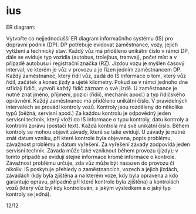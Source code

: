 # ius

ER diagram:

Vytvořte co nejjednodušší ER diagram informačního systému (IS) pro dopravní podnik (DP). DP potřebuje evidovat zaměstnance, vozy, jejich vytížení a technický stav. Každý vůz má přiděleno unikátní číslo v rámci DP, dále se eviduje typ vozidla (autobus, trolejbus, tramvaj), počet míst a v případě autobusu i registrační značka (RZ). Jízdou vozu je myšlen časový interval, ve kterém je vůz v provozu a je řízen jedním zaměstnancem DP. Každý zaměstnanec, který řídil vůz, zadá do IS informace o tom, který vůz řídil, začátek a konec jízdy a ujeté kilometry. Pokud se v rámci jednoho dne střídají řidiči, vytvoří každý řidič záznam o své jízdě. U zaměstnance je nutné znát jméno, příjmení, pozici (řidič, mechanik apod.) a typ řidičského oprávnění. Každý zaměstnanec má přiděleno unikátní číslo.
V pravidelných intervalech se provádí kontroly vozů. Kontroly jsou rozděleny do několika typů (běžná, servisní apod.) Za každou kontrolu je odpovědný jeden servisní technik, který vloží do IS informace o typu kontroly, datu kontroly a kontrolní zprávu (postačí text). Každá kontrola má své unikátní číslo. Během kontroly se mohou objevit závady, které se také evidují. U závady je nutné znát datum vzniku, při které kontrole byla objevena, popis problému, závažnost problému a datum vyřešení. Za vyřešení závady zodpovídá jeden servisní technik. Závada může také vzniknout během provozu (jízdy); v tomto případě se evidují stejné informace kromě informace o kontrole. Závažnost problému určuje, zda vůz může být nasazen do provozu či nikoliv.
IS poskytuje přehledy o zaměstnancích, vozech a jejich jízdách, závadách (kdy byla zjištěna a na kterém voze, kdy byla opravena a kdo garantuje opravu, případně při které kontrole byla zjištěna) a kontrolách vozů (který vůz byl kdy kontrolován, s jakým výsledkem a o jaký typ kontroly se jedná).

12/12
